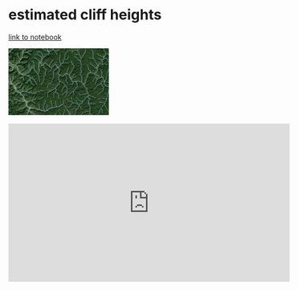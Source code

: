 # estimated cliff heights
[link to notebook](rrg.ipynb)    

![map.jpg](map.jpg)

<iframe width="560" height="315" src="https://www.youtube.com/embed/BoyH83uDDIQ" frameborder="0" allow="accelerometer; autoplay; encrypted-media; gyroscope; picture-in-picture" allowfullscreen></iframe>
